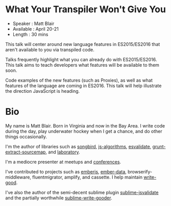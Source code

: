 # What Your Transpiler Won't Give You

* Speaker   : Matt Blair
* Available : April 20-21
* Length    : 30 mins

This talk will center around new language features in ES2015/ES2016 that aren't available to you via transpiled code.

Talks frequently highlight what you can already do with ES2015/ES2016. This talk aims to teach developers what features will be available to them soon.

Code examples of the new features (such as Proxies), as well as what features of the language are coming in ES2016. This talk will help illustrate the direction JavaScript is heading.

# Bio

My name is Matt Blair. Born in Virginia and now in the Bay Area. I write code during the day, play underwater hockey when I get a chance, and do other things occasionally.

I'm the author of libraries such as [songbird](https://github.com/duereg/songbird), [js-algorithms](https://github.com/duereg/js-algorithms), [esvalidate](https://github.com/duereg/esvalidate), [grunt-extract-sourcemap](https://github.com/duereg/grunt-extract-sourcemap), and [laboratory](https://github.com/duereg/laboratory).

I'm a mediocre presenter at meetups and [conferences](/forwardjs-2016-prezzo/).

I've contributed to projects such as [emberjs](https://github.com/emberjs/ember.js), [ember-data](https://github.com/emberjs/data), browserify-middleware, fluentmigrator, amplify, and cassette. I help maintain [write-good](https://github.com/btford/write-good).

I've also the author of the semi-decent sublime plugin [sublime-jsvalidate](https://github.com/duereg/sublime-jsvalidate) and the partially worthwhile [sublime-write-gooder](https://github.com/duereg/sublime-write-gooder).
